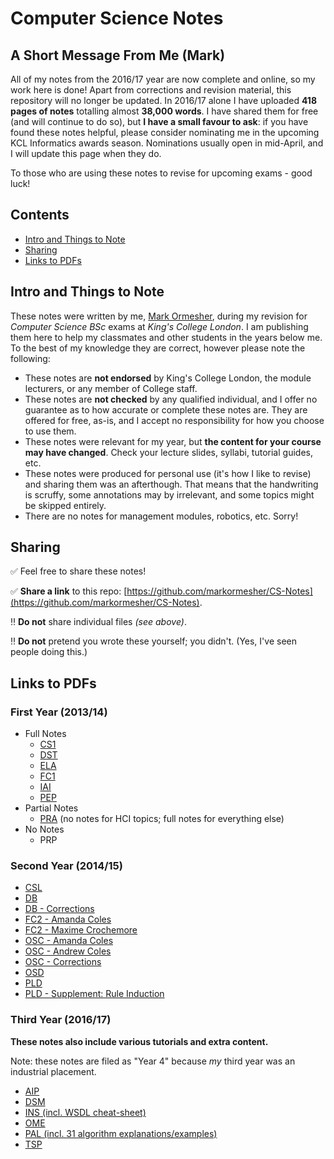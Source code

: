 # Computer Science Notes

## A Short Message From Me (Mark)

All of my notes from the 2016/17 year are now complete and online, so my work here is done! Apart from corrections and revision material, this repository will no longer be updated. In 2016/17 alone I have uploaded **418 pages of notes** totalling almost **38,000 words**. I have shared them for free (and will continue to do so), but **I have a small favour to ask**: if you have found these notes helpful, please consider nominating me in the upcoming KCL Informatics awards season. Nominations usually open in mid-April, and I will update this page when they do.

To those who are using these notes to revise for upcoming exams - good luck!


## Contents

- [Intro and Things to Note](#intro-and-things-to-note)
- [Sharing](#sharing)
- [Links to PDFs](#links-to-pdfs)

## Intro and Things to Note

These notes were written by me, [Mark Ormesher](http://www.markormesher.co.uk), during my revision for *Computer Science BSc* exams at *King's College London*. I am publishing them here to help my classmates and other students in the years below me. To the best of my knowledge they are correct, however please note the following:

- These notes are **not endorsed** by King's College London, the module lecturers, or any member of College staff.
- These notes are **not checked** by any qualified individual, and I offer no guarantee as to how accurate or complete these notes are. They are offered for free, as-is, and I accept no responsibility for how you choose to use them.
- These notes were relevant for my year, but **the content for your course may have changed**. Check your lecture slides, syllabi, tutorial guides, etc.
- These notes were produced for personal use (it's how I like to revise) and sharing them was an afterthough. That means that the handwriting is scruffy, some annotations may by irrelevant, and some topics might be skipped entirely.
- There are no notes for management modules, robotics, etc. Sorry!

## Sharing

:white_check_mark: Feel free to share these notes!

:white_check_mark: **Share a link** to this repo: [https://github.com/markormesher/CS-Notes](https://github.com/markormesher/CS-Notes).

:bangbang: **Do not** share individual files *(see above)*.

:bangbang: **Do not** pretend you wrote these yourself; you didn't. (Yes, I've seen people doing this.)

## Links to PDFs

### First Year (2013/14)

- Full Notes
  - [CS1](https://github.com/markormesher/CS-Notes/raw/master/Year%201/CS1/CS1%20Notes.PDF)
  - [DST](https://github.com/markormesher/CS-Notes/raw/master/Year%201/DST/DST%20Notes.pdf)
  - [ELA](https://github.com/markormesher/CS-Notes/raw/master/Year%201/ELA/ELA%20Notes.PDF)
  - [FC1](https://github.com/markormesher/CS-Notes/raw/master/Year%201/FC1/FC1%20Notes.PDF)
  - [IAI](https://github.com/markormesher/CS-Notes/raw/master/Year%201/IAI/IAI%20Notes.pdf)
  - [PEP](https://github.com/markormesher/CS-Notes/raw/master/Year%201/PEP/PEP%20Notes.PDF)
- Partial Notes
  - [PRA](https://github.com/markormesher/CS-Notes/raw/master/Year%201/PRA/PRA%20Notes.PDF) (no notes for HCI topics; full notes for everything else)
- No Notes
  - PRP

### Second Year (2014/15)

- [CSL](https://github.com/markormesher/CS-Notes/raw/master/Year%202/CSL/CSL%20Notes.pdf)
- [DB](https://github.com/markormesher/CS-Notes/raw/master/Year%202/DB/DB%20Notes.pdf)
- [DB - Corrections](https://github.com/markormesher/CS-Notes/blob/master/Year%202/DB/CORRECTIONS.md)
- [FC2 - Amanda Coles](https://github.com/markormesher/CS-Notes/raw/master/Year%202/FC2/Amanda%20Coles.pdf)
- [FC2 - Maxime Crochemore](https://github.com/markormesher/CS-Notes/raw/master/Year%202/FC2/Maxime%20Crochemore.pdf)
- [OSC - Amanda Coles](https://github.com/markormesher/CS-Notes/raw/master/Year%202/OSC/Amanda%20Coles.pdf)
- [OSC - Andrew Coles](https://github.com/markormesher/CS-Notes/raw/master/Year%202/OSC/Andrew%20Coles.pdf)
- [OSC - Corrections](https://github.com/markormesher/CS-Notes/blob/master/Year%202/OSC/CORRECTIONS.md)
- [OSD](https://github.com/markormesher/CS-Notes/raw/master/Year%202/OSD/OSD%20Notes.pdf)
- [PLD](https://github.com/markormesher/CS-Notes/raw/master/Year%202/PLD/PLD%20Notes.pdf)
- [PLD - Supplement: Rule Induction](https://github.com/markormesher/CS-Notes/raw/master/Year%202/PLD/Supplement%20-%20Rule%20Induction.jpg)

### Third Year (2016/17)

**These notes also include various tutorials and extra content.**

Note: these notes are filed as "Year 4" because *my* third year was an industrial placement.

- [AIP](https://github.com/markormesher/cs-notes/tree/master/Year%204/AIP)
- [DSM](https://github.com/markormesher/cs-notes/tree/master/Year%204/DSM)
- [INS (incl. WSDL cheat-sheet)](https://github.com/markormesher/cs-notes/tree/master/Year%204/INS)
- [OME](https://github.com/markormesher/cs-notes/tree/master/Year%204/OME)
- [PAL (incl. 31 algorithm explanations/examples)](https://github.com/markormesher/cs-notes/tree/master/Year%204/PAL)
- [TSP](https://github.com/markormesher/cs-notes/tree/master/Year%204/TSP)
